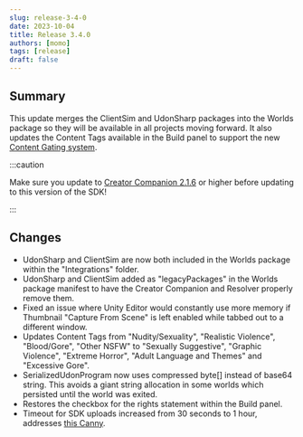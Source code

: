 ```yaml
---
slug: release-3-4-0
date: 2023-10-04
title: Release 3.4.0
authors: [momo]
tags: [release]
draft: false
---
```

## Summary

This update merges the ClientSim and UdonSharp packages into the Worlds package so they will be available in all projects moving forward. It also updates the Content Tags available in the Build panel to support the new [Content Gating system](https://hello.vrchat.com/blog/content-gating).

:::caution

Make sure you update to [Creator Companion 2.1.6](https://vcc.docs.vrchat.com/news/release-2.1.6) or higher before updating to this version of the SDK!

:::

<!--truncate-->

## Changes

* UdonSharp and ClientSim are now both included in the Worlds package within the "Integrations" folder.
* UdonSharp and ClientSim added as "legacyPackages" in the Worlds package manifest to have the Creator Companion and Resolver properly remove them.
* Fixed an issue where Unity Editor would constantly use more memory if Thumbnail "Capture From Scene" is left enabled while tabbed out to a different window.
* Updates Content Tags from "Nudity/Sexuality", "Realistic Violence", "Blood/Gore", "Other NSFW" to "Sexually Suggestive", "Graphic Violence", "Extreme Horror", "Adult Language and Themes" and "Excessive Gore".
* SerializedUdonProgram now uses compressed byte[] instead of base64 string. This avoids a giant string allocation in some worlds which persisted until the world was exited.
* Restores the checkbox for the rights statement within the Build panel.
* Timeout for SDK uploads increased from 30 seconds to 1 hour, addresses [this Canny](https://feedback.vrchat.com/sdk-bug-reports/p/upload-timeout-in-vrcsdk-330-is-too-short).
